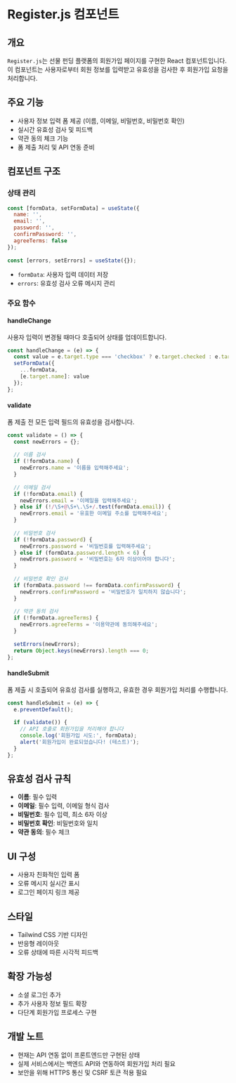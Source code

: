 # Register.js 컴포넌트

## 개요
`Register.js`는 선물 펀딩 플랫폼의 회원가입 페이지를 구현한 React 컴포넌트입니다. 이 컴포넌트는 사용자로부터 회원 정보를 입력받고 유효성을 검사한 후 회원가입 요청을 처리합니다.

## 주요 기능
- 사용자 정보 입력 폼 제공 (이름, 이메일, 비밀번호, 비밀번호 확인)
- 실시간 유효성 검사 및 피드백
- 약관 동의 체크 기능
- 폼 제출 처리 및 API 연동 준비

## 컴포넌트 구조

### 상태 관리
```jsx
const [formData, setFormData] = useState({
  name: '',
  email: '',
  password: '',
  confirmPassword: '',
  agreeTerms: false
});
  
const [errors, setErrors] = useState({});
```

- `formData`: 사용자 입력 데이터 저장
- `errors`: 유효성 검사 오류 메시지 관리

### 주요 함수

#### handleChange
사용자 입력이 변경될 때마다 호출되어 상태를 업데이트합니다.
```jsx
const handleChange = (e) => {
  const value = e.target.type === 'checkbox' ? e.target.checked : e.target.value;
  setFormData({
    ...formData,
    [e.target.name]: value
  });
};
```

#### validate
폼 제출 전 모든 입력 필드의 유효성을 검사합니다.
```jsx
const validate = () => {
  const newErrors = {};
  
  // 이름 검사
  if (!formData.name) {
    newErrors.name = '이름을 입력해주세요';
  }
  
  // 이메일 검사
  if (!formData.email) {
    newErrors.email = '이메일을 입력해주세요';
  } else if (!/\S+@\S+\.\S+/.test(formData.email)) {
    newErrors.email = '유효한 이메일 주소를 입력해주세요';
  }
  
  // 비밀번호 검사
  if (!formData.password) {
    newErrors.password = '비밀번호를 입력해주세요';
  } else if (formData.password.length < 6) {
    newErrors.password = '비밀번호는 6자 이상이어야 합니다';
  }
  
  // 비밀번호 확인 검사
  if (formData.password !== formData.confirmPassword) {
    newErrors.confirmPassword = '비밀번호가 일치하지 않습니다';
  }
  
  // 약관 동의 검사
  if (!formData.agreeTerms) {
    newErrors.agreeTerms = '이용약관에 동의해주세요';
  }
  
  setErrors(newErrors);
  return Object.keys(newErrors).length === 0;
};
```

#### handleSubmit
폼 제출 시 호출되어 유효성 검사를 실행하고, 유효한 경우 회원가입 처리를 수행합니다.
```jsx
const handleSubmit = (e) => {
  e.preventDefault();
  
  if (validate()) {
    // API 호출로 회원가입을 처리해야 합니다
    console.log('회원가입 시도:', formData);
    alert('회원가입이 완료되었습니다! (테스트)');
  }
};
```

## 유효성 검사 규칙
- **이름**: 필수 입력
- **이메일**: 필수 입력, 이메일 형식 검사
- **비밀번호**: 필수 입력, 최소 6자 이상
- **비밀번호 확인**: 비밀번호와 일치
- **약관 동의**: 필수 체크

## UI 구성
- 사용자 친화적인 입력 폼
- 오류 메시지 실시간 표시
- 로그인 페이지 링크 제공

## 스타일
- Tailwind CSS 기반 디자인
- 반응형 레이아웃
- 오류 상태에 따른 시각적 피드백

## 확장 가능성
- 소셜 로그인 추가
- 추가 사용자 정보 필드 확장
- 다단계 회원가입 프로세스 구현

## 개발 노트
- 현재는 API 연동 없이 프론트엔드만 구현된 상태
- 실제 서비스에서는 백엔드 API와 연동하여 회원가입 처리 필요
- 보안을 위해 HTTPS 통신 및 CSRF 토큰 적용 필요 